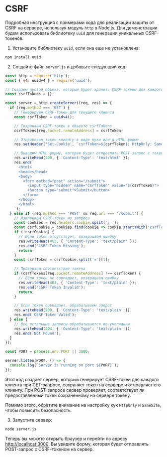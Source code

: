 # CSRF

Подробная инструкция с примерами кода для реализации защиты от CSRF на сервере, используя модуль `http` в Node.js. Для демонстрации будем использовать библиотеку `uuid` для генерации уникальных CSRF-токенов.

1. Установите библиотеку `uuid`, если она еще не установлена:

```bash
npm install uuid
```

2. Создайте файл `server.js` и добавьте следующий код:

```javascript
const http = require('http');
const { v4: uuidv4 } = require('uuid');

// Создаем пустой объект, который будет хранить CSRF-токены для каждого клиента
const csrfTokens = {};

const server = http.createServer((req, res) => {
  if (req.method === 'GET') {
    // Генерируем CSRF-токен для текущего клиента
    const csrfToken = uuidv4();

    // Сохраняем CSRF-токен в объекте csrfTokens
    csrfTokens[req.socket.remoteAddress] = csrfToken;

    // Отправляем токен клиенту в виде куки или в HTML форме
    res.setHeader('Set-Cookie', `csrfToken=${csrfToken}; HttpOnly; SameSite=Strict`);

    // Выводим HTML форму, которая будет отправлять POST-запрос с токеном
    res.writeHead(200, { 'Content-Type': 'text/html' });
    res.end(`
      <html>
      <head></head>
      <body>
        <form method="post" action="/submit">
          <input type="hidden" name="csrfToken" value="${csrfToken}">
          <button type="submit">Submit</button>
        </form>
      </body>
      </html>
    `);
  } else if (req.method === 'POST' && req.url === '/submit') {
    // Извлекаем CSRF-токен из запроса
    const cookies = req.headers.cookie.split('; ');
    const csrfCookie = cookies.find(cookie => cookie.startsWith('csrfToken='));
    if (!csrfCookie) {
      // Если токен отсутствует, возвращаем ошибку
      res.writeHead(403, { 'Content-Type': 'text/plain' });
      res.end('CSRF Token Missing');
      return;
    }
    const csrfToken = csrfCookie.split('=')[1];

    // Проверяем соответствие токена
    if (csrfTokens[req.socket.remoteAddress] !== csrfToken) {
      // Если токен не совпадает, возвращаем ошибку
      res.writeHead(403, { 'Content-Type': 'text/plain' });
      res.end('CSRF Token Invalid');
      return;
    }

    // Если токен совпадает, обрабатываем запрос
    res.writeHead(200, { 'Content-Type': 'text/plain' });
    res.end('CSRF Token Valid');
  } else {
    // Все остальные запросы обрабатываются по-умолчанию
    res.writeHead(404, { 'Content-Type': 'text/plain' });
    res.end('Not Found');
  }
});

const PORT = process.env.PORT || 3000;

server.listen(PORT, () => {
  console.log(`Server is running on port ${PORT}`);
});
```

Этот код создает сервер, который генерирует CSRF-токен для каждого клиента при GET-запросе, сохраняет токен на сервере и отправляет его клиенту. При POST-запросе сервер проверяет, соответствует ли предоставленный токен сохраненному на сервере токену.

Помимо этого, обратите внимание на настройку кук `HttpOnly` и `SameSite`, чтобы повысить безопасность.

3. Запустите сервер:

```bash
node server.js
```

Теперь вы можете открыть браузер и перейти по адресу <http://localhost:3000>. Вы увидите форму, которая будет отправлять POST-запрос с CSRF-токеном на сервер.
